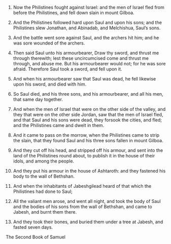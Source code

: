 1. Now the Philistines fought against Israel: and the men of Israel
fled from before the Philistines, and fell down slain in mount Gilboa.

2. And the Philistines followed hard upon Saul and upon his sons;
and the Philistines slew Jonathan, and Abinadab, and Melchishua,
Saul’s sons.

3. And the battle went sore against Saul, and the archers hit him;
and he was sore wounded of the archers.

4. Then said Saul unto his armourbearer, Draw thy sword, and thrust
me through therewith; lest these uncircumcised come and thrust me
through, and abuse me. But his armourbearer would not; for he was sore
afraid. Therefore Saul took a sword, and fell upon it.

5. And when his armourbearer saw that Saul was dead, he fell
likewise upon his sword, and died with him.

6. So Saul died, and his three sons, and his armourbearer, and all
his men, that same day together.

7. And when the men of Israel that were on the other side of the
valley, and they that were on the other side Jordan, saw that the men
of Israel fled, and that Saul and his sons were dead, they forsook the
cities, and fled; and the Philistines came and dwelt in them.

8. And it came to pass on the morrow, when the Philistines came to
strip the slain, that they found Saul and his three sons fallen in
mount Gilboa.

9. And they cut off his head, and stripped off his armour, and sent
into the land of the Philistines round about, to publish it in the
house of their idols, and among the people.

10. And they put his armour in the house of Ashtaroth: and they
fastened his body to the wall of Bethshan.

11. And when the inhabitants of Jabeshgilead heard of that which the
Philistines had done to Saul;

12. All the valiant men arose, and
went all night, and took the body of Saul and the bodies of his sons
from the wall of Bethshan, and came to Jabesh, and burnt them there.

13. And they took their bones, and buried them under a tree at
Jabesh, and fasted seven days.




The Second Book of Samuel